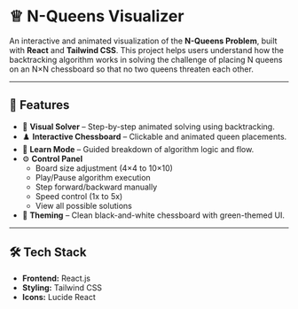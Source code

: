 # ♕ N-Queens Visualizer

An interactive and animated visualization of the **N-Queens Problem**, built with **React** and **Tailwind CSS**. This project helps users understand how the backtracking algorithm works in solving the challenge of placing N queens on an N×N chessboard so that no two queens threaten each other.

---

## 🚀 Features

- 🎯 **Visual Solver** – Step-by-step animated solving using backtracking.
- ♟️ **Interactive Chessboard** – Clickable and animated queen placements.
- 🧠 **Learn Mode** – Guided breakdown of algorithm logic and flow.
- ⚙️ **Control Panel**
  - Board size adjustment (4×4 to 10×10)
  - Play/Pause algorithm execution
  - Step forward/backward manually
  - Speed control (1x to 5x)
  - View all possible solutions
- 🌿 **Theming** – Clean black-and-white chessboard with green-themed UI.

---


## 🛠 Tech Stack

- **Frontend:** React.js
- **Styling:** Tailwind CSS
- **Icons:** Lucide React

